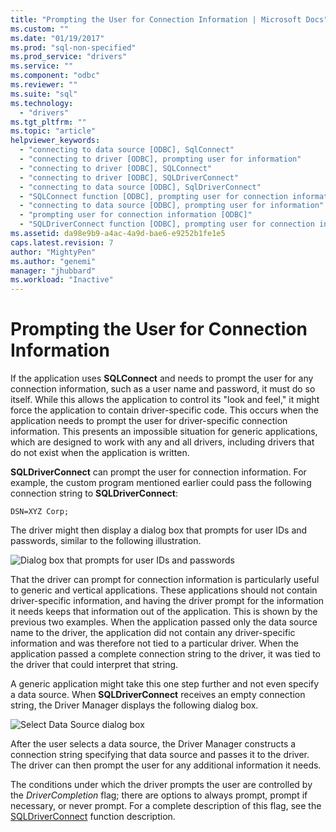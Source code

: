 ```yaml
---
title: "Prompting the User for Connection Information | Microsoft Docs"
ms.custom: ""
ms.date: "01/19/2017"
ms.prod: "sql-non-specified"
ms.prod_service: "drivers"
ms.service: ""
ms.component: "odbc"
ms.reviewer: ""
ms.suite: "sql"
ms.technology: 
  - "drivers"
ms.tgt_pltfrm: ""
ms.topic: "article"
helpviewer_keywords: 
  - "connecting to data source [ODBC], SqlConnect"
  - "connecting to driver [ODBC], prompting user for information"
  - "connecting to driver [ODBC], SQLConnect"
  - "connecting to driver [ODBC], SQLDriverConnect"
  - "connecting to data source [ODBC], SqlDriverConnect"
  - "SQLConnect function [ODBC], prompting user for connection information"
  - "connecting to data source [ODBC], prompting user for information"
  - "prompting user for connection information [ODBC]"
  - "SQLDriverConnect function [ODBC], prompting user for connection information"
ms.assetid: da98e9b9-a4ac-4a9d-bae6-e9252b1fe1e5
caps.latest.revision: 7
author: "MightyPen"
ms.author: "genemi"
manager: "jhubbard"
ms.workload: "Inactive"
---
```

# Prompting the User for Connection Information
If the application uses **SQLConnect** and needs to prompt the user for any connection information, such as a user name and password, it must do so itself. While this allows the application to control its "look and feel," it might force the application to contain driver-specific code. This occurs when the application needs to prompt the user for driver-specific connection information. This presents an impossible situation for generic applications, which are designed to work with any and all drivers, including drivers that do not exist when the application is written.  
  
 **SQLDriverConnect** can prompt the user for connection information. For example, the custom program mentioned earlier could pass the following connection string to **SQLDriverConnect**:  
  
```  
DSN=XYZ Corp;  
```  
  
 The driver might then display a dialog box that prompts for user IDs and passwords, similar to the following illustration.  
  
 ![Dialog box that prompts for user IDs and passwords](../../../odbc/reference/develop-app/media/pr18.gif "pr18")  
  
 That the driver can prompt for connection information is particularly useful to generic and vertical applications. These applications should not contain driver-specific information, and having the driver prompt for the information it needs keeps that information out of the application. This is shown by the previous two examples. When the application passed only the data source name to the driver, the application did not contain any driver-specific information and was therefore not tied to a particular driver. When the application passed a complete connection string to the driver, it was tied to the driver that could interpret that string.  
  
 A generic application might take this one step further and not even specify a data source. When **SQLDriverConnect** receives an empty connection string, the Driver Manager displays the following dialog box.  
  
 ![Select Data Source dialog box](../../../odbc/reference/develop-app/media/ch06a.gif "CH06A")  
  
 After the user selects a data source, the Driver Manager constructs a connection string specifying that data source and passes it to the driver. The driver can then prompt the user for any additional information it needs.  
  
 The conditions under which the driver prompts the user are controlled by the *DriverCompletion* flag; there are options to always prompt, prompt if necessary, or never prompt. For a complete description of this flag, see the [SQLDriverConnect](../../../odbc/reference/syntax/sqldriverconnect-function.md) function description.
